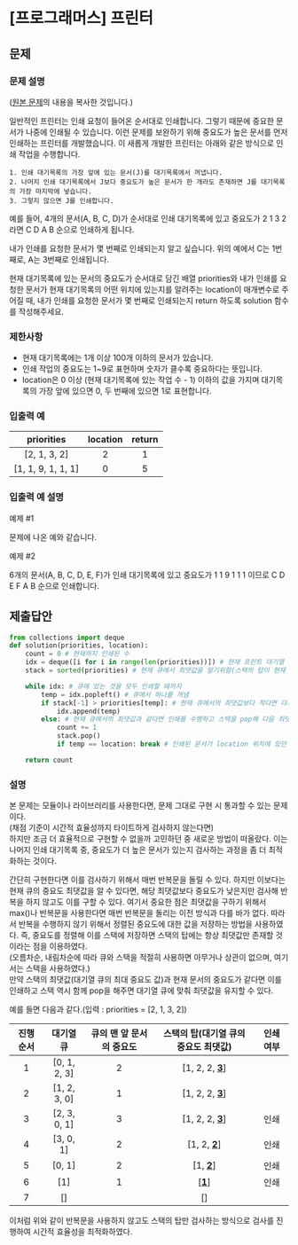# [프로그래머스] 프린터
## 문제
### 문제 설명
([원본 문제](https://programmers.co.kr/learn/courses/30/lessons/42587)의 내용을 복사한 것입니다.)

일반적인 프린터는 인쇄 요청이 들어온 순서대로 인쇄합니다. 그렇기 때문에 중요한 문서가 나중에 인쇄될 수 있습니다. 이런 문제를 보완하기 위해 중요도가 높은 문서를 먼저 인쇄하는 프린터를 개발했습니다. 이 새롭게 개발한 프린터는 아래와 같은 방식으로 인쇄 작업을 수행합니다.
```
1. 인쇄 대기목록의 가장 앞에 있는 문서(J)를 대기목록에서 꺼냅니다.
2. 나머지 인쇄 대기목록에서 J보다 중요도가 높은 문서가 한 개라도 존재하면 J를 대기목록의 가장 마지막에 넣습니다.
3. 그렇지 않으면 J를 인쇄합니다.
```
예를 들어, 4개의 문서(A, B, C, D)가 순서대로 인쇄 대기목록에 있고 중요도가 2 1 3 2 라면 C D A B 순으로 인쇄하게 됩니다.

내가 인쇄를 요청한 문서가 몇 번째로 인쇄되는지 알고 싶습니다. 위의 예에서 C는 1번째로, A는 3번째로 인쇄됩니다.

현재 대기목록에 있는 문서의 중요도가 순서대로 담긴 배열 priorities와 내가 인쇄를 요청한 문서가 현재 대기목록의 어떤 위치에 있는지를 알려주는 location이 매개변수로 주어질 때, 내가 인쇄를 요청한 문서가 몇 번째로 인쇄되는지 return 하도록 solution 함수를 작성해주세요.

### 제한사항
* 현재 대기목록에는 1개 이상 100개 이하의 문서가 있습니다.
* 인쇄 작업의 중요도는 1~9로 표현하며 숫자가 클수록 중요하다는 뜻입니다.
* location은 0 이상 (현재 대기목록에 있는 작업 수 - 1) 이하의 값을 가지며 대기목록의 가장 앞에 있으면 0, 두 번째에 있으면 1로 표현합니다.

### 입출력 예
|priorities|location|return|
|:---:|:---:|:---:|
|[2, 1, 3, 2]|2|1|
|[1, 1, 9, 1, 1, 1]|0|5|

### 입출력 예 설명
예제 #1

문제에 나온 예와 같습니다.

예제 #2

6개의 문서(A, B, C, D, E, F)가 인쇄 대기목록에 있고 중요도가 1 1 9 1 1 1 이므로 C D E F A B 순으로 인쇄합니다.

## 제출답안
```python
from collections import deque
def solution(priorities, location):
    count = 0 # 현재까지 인쇄된 수
    idx = deque([i for i in range(len(priorities))]) # 현재 프린트 대기열 큐
    stack = sorted(priorities) # 현재 큐에서 최댓값을 알기위함(스택의 탑이 현재 대기열 큐에서의 최대 우선순위 값)

    while idx: # 큐에 있는 것을 모두 인쇄할 때까지
        temp = idx.popleft() # 큐에서 하나를 꺼냄
        if stack[-1] > priorities[temp]: # 현재 큐에서의 최댓값보다 작다면 다시 대기열 큐의 뒤로 넣음
            idx.append(temp)
        else: # 현재 큐에서의 최댓값과 같다면 인쇄를 수행하고 스택을 pop해 다음 최댓값으로 탑을 갱신
            count += 1
            stack.pop()
            if temp == location: break # 인쇄된 문서가 location 위치에 있던 문서라면 반복 종료

    return count
```
### 설명
본 문제는 모듈이나 라이브러리를 사용한다면, 문제 그대로 구현 시 통과할 수 있는 문제이다.  
(채점 기준이 시간적 효율성까지 타이트하게 검사하지 않는다면)  
하지만 조금 더 효율적으로 구현할 수 없을까 고민하던 중 새로운 방법이 떠올랐다. 이는 나머지 인쇄 대기목록 중, 중요도가 더 높은 문서가 있는지 검사하는 과정을 좀 더 최적화하는 것이다.

간단히 구현한다면 이를 검사하기 위해서 매번 반복문을 돌릴 수 있다. 하지만 이보다는 현재 큐의 중요도 최댓값을 알 수 있다면, 해당 최댓값보다 중요도가 낮은지만 검사해 반복을 하지 
않고도 이를 구할 수 있다. 여기서 중요한 점은 최댓값을 구하기 위해서 max()나 반복문을 사용한다면 매번 반복문을 돌리는 이전 방식과 다를 바가 없다. 따라서 반복을 수행하지 않기 위해서 
정렬된 중요도에 대한 값을 저장하는 방법을 사용하였다. 즉, 중요도를 정렬해 이를 스택에 저장하면 스택의 탑에는 항상 최댓값만 존재할 것이라는 점을 이용하였다.  
(오름차순, 내림차순에 따라 큐와 스택을 적절히 사용하면 아무거나 상관이 없으며, 여기서는 스택을 사용하였다.)  
만약 스택의 최댓값(대기열 큐의 최대 중요도 값)과 현재 문서의 중요도가 같다면 이를 인쇄하고 스택 역시 함께 pop을 해주면 대기열 큐에 맞춰 최댓값을 유지할 수 있다.  

예를 들면 다음과 같다.(입력 : priorities = [2, 1, 3, 2])

|진행 순서|대기열 큐|큐의 맨 앞 문서의 중요도|스택의 탑(대기열 큐의 중요도 최댓값)|인쇄 여부|
|:---:|:---:|:---:|:---:|:---:|
|1|[0, 1, 2, 3]|2|[1, 2, 2, <ins><b>3</b></ins>]||
|2|[1, 2, 3, 0]|1|[1, 2, 2, <ins><b>3</b></ins>]||
|3|[2, 3, 0, 1]|3|[1, 2, 2, <ins><b>3</b></ins>]|인쇄|
|4|[3, 0, 1]|2|[1, 2, <ins><b>2</b></ins>]|인쇄|
|5|[0, 1]|2|[1, <ins><b>2</b></ins>]|인쇄|
|6|[1]|1|[<ins><b>1</b></ins>]|인쇄|
|7|[]||[]|

이처럼 위와 같이 반복문을 사용하지 않고도 스택의 탑만 검사하는 방식으로 검사를 진행하여 시간적 효율성을 최적화하였다.
